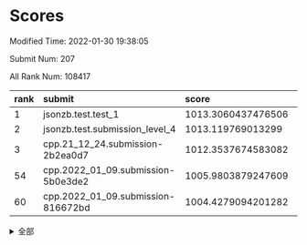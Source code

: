 # Scores

Modified Time: 2022-01-30 19:38:05

Submit Num: 207

All Rank Num: 108417

| rank |               submit               |       score        |       sigma        | pk_num |
| :--- | :--------------------------------- | :----------------- | :----------------- | :----- |
| 1    | jsonzb.test.test_1                 | 1013.3060437476506 | 0.8002839152132509 | 2095   |
| 2    | jsonzb.test.submission_level_4     | 1013.119769013299  | 0.7856586809396606 | 2099   |
| 3    | cpp.21_12_24.submission-2b2ea0d7   | 1012.3537674583082 | 0.815321480455084  | 2095   |
| 54   | cpp.2022_01_09.submission-5b0e3de2 | 1005.9803879247609 | 0.7164648504204663 | 2091   |
| 60   | cpp.2022_01_09.submission-816672bd | 1004.4279094201282 | 0.7101509117761116 | 2096   |


<details>
<summary>全部</summary>

| rank |                 submit                 |       score        |       sigma        | pk_num |
| :--- | :------------------------------------- | :----------------- | :----------------- | :----- |
| 1    | jsonzb.test.test_1                     | 1013.3060437476506 | 0.8002839152132509 | 2095   |
| 2    | jsonzb.test.submission_level_4         | 1013.119769013299  | 0.7856586809396606 | 2099   |
| 3    | cpp.21_12_24.submission-2b2ea0d7       | 1012.3537674583082 | 0.815321480455084  | 2095   |
| 4    | gobigger.level_3.submission_level_3_22 | 1011.8566535406778 | 0.7684423208329113 | 2099   |
| 5    | gobigger.level_3.submission_level_3_45 | 1011.6763481396506 | 0.774904518604643  | 2099   |
| 6    | gobigger.level_3.submission_level_3_30 | 1011.3927333557402 | 0.7471850039232011 | 2097   |
| 7    | gobigger.level_3.submission_level_3_3  | 1011.2975784736582 | 0.7864513641620574 | 2098   |
| 8    | gobigger.level_3.submission_level_3_10 | 1011.2719717657402 | 0.7699025068665449 | 2098   |
| 9    | gobigger.level_3.submission_level_3_15 | 1010.9510675236933 | 0.7445147229815942 | 2092   |
| 10   | gobigger.level_3.submission_level_3_48 | 1010.8148504581584 | 0.7657014093866624 | 2095   |
| 11   | gobigger.level_3.submission_level_3_5  | 1010.6607342159949 | 0.74686883104982   | 2096   |
| 12   | gobigger.level_3.submission_level_3_28 | 1010.5498475580015 | 0.7693492032007343 | 2094   |
| 13   | gobigger.level_3.submission_level_3_35 | 1010.5188324811604 | 0.7751599580558751 | 2097   |
| 14   | gobigger.level_3.submission_level_3_29 | 1010.4857465996199 | 0.7798459630321942 | 2095   |
| 15   | gobigger.level_3.submission_level_3_16 | 1010.3653753324267 | 0.7571906209199665 | 2092   |
| 16   | gobigger.level_3.submission_level_3_8  | 1010.3520772155848 | 0.7741843608907301 | 2094   |
| 17   | gobigger.level_3.submission_level_3_7  | 1010.351675760345  | 0.7532312142250934 | 2097   |
| 18   | gobigger.level_3.submission_level_3_44 | 1010.3442141928423 | 0.7496127809017469 | 2094   |
| 19   | gobigger.level_3.submission_level_3_33 | 1010.2715495381052 | 0.7497428657096622 | 2095   |
| 20   | gobigger.level_3.submission_level_3_34 | 1010.1466460055641 | 0.7659805649823097 | 2095   |
| 21   | gobigger.level_3.submission_level_3_20 | 1010.1387334755251 | 0.7840146816117639 | 2091   |
| 22   | gobigger.level_3.submission_level_3_0  | 1010.133539193833  | 0.7649437684688536 | 2096   |
| 23   | gobigger.level_3.submission_level_3_36 | 1010.1105959262326 | 0.7525412871376158 | 2097   |
| 24   | gobigger.level_3.submission_level_3_11 | 1010.0203840328603 | 0.7414913917598015 | 2095   |
| 25   | gobigger.level_3.submission_level_3_41 | 1009.9513718757119 | 0.7562149474562734 | 2097   |
| 26   | gobigger.level_3.submission_level_3_47 | 1009.7744560720555 | 0.7659899493212659 | 2092   |
| 27   | gobigger.level_3.submission_level_3_26 | 1009.7523150970331 | 0.7539347872755933 | 2095   |
| 28   | gobigger.level_3.submission_level_3_2  | 1009.7346112153247 | 0.7543654347625173 | 2096   |
| 29   | gobigger.level_3.submission_level_3_12 | 1009.7278397091591 | 0.7326480287271274 | 2093   |
| 30   | gobigger.level_3.submission_level_3_14 | 1009.714417330949  | 0.7588924683570759 | 2091   |
| 31   | gobigger.level_3.submission_level_3_17 | 1009.7138424864562 | 0.7811595087806121 | 2090   |
| 32   | gobigger.level_3.submission_level_3_18 | 1009.7118216882825 | 0.748253403918711  | 2088   |
| 33   | gobigger.level_3.submission_level_3_13 | 1009.6759382771918 | 0.7448802093028745 | 2094   |
| 34   | gobigger.level_3.submission_level_3_38 | 1009.6633546646858 | 0.7582484907046977 | 2096   |
| 35   | gobigger.level_3.submission_level_3_32 | 1009.5839772183517 | 0.7777977377769659 | 2095   |
| 36   | gobigger.level_3.submission_level_3_4  | 1009.5801727287743 | 0.7494499103845824 | 2094   |
| 37   | gobigger.level_3.submission_level_3_21 | 1009.5637104839445 | 0.752101269118756  | 2095   |
| 38   | gobigger.level_3.submission_level_3_23 | 1009.5338543285482 | 0.748394414217568  | 2096   |
| 39   | gobigger.level_3.submission_level_3_39 | 1009.4440583611058 | 0.7692310002816466 | 2095   |
| 40   | gobigger.level_3.submission_level_3_6  | 1009.3997993618043 | 0.7429053588788586 | 2096   |
| 41   | gobigger.level_3.submission_level_3_31 | 1009.3538209603548 | 0.7670108280672759 | 2089   |
| 42   | gobigger.level_3.submission_level_3_27 | 1009.3377098619209 | 0.7334025752598019 | 2091   |
| 43   | gobigger.level_3.submission_level_3_19 | 1009.3033803379543 | 0.7545272902571676 | 2091   |
| 44   | gobigger.level_3.submission_level_3_24 | 1009.3007786165837 | 0.7463427826319692 | 2093   |
| 45   | gobigger.level_3.submission_level_3_46 | 1009.0944983001391 | 0.757833312630832  | 2092   |
| 46   | gobigger.level_3.submission_level_3_9  | 1009.0106516782739 | 0.7500547996051342 | 2092   |
| 47   | gobigger.level_3.submission_level_3_1  | 1008.8718835438465 | 0.7396448806666223 | 2093   |
| 48   | gobigger.level_3.submission_level_3_40 | 1008.8103591771013 | 0.7400803964203364 | 2092   |
| 49   | gobigger.level_3.submission_level_3_25 | 1008.8078885092067 | 0.7540235954679396 | 2100   |
| 50   | gobigger.level_3.submission_level_3_49 | 1008.7754737182748 | 0.73891124082435   | 2095   |
| 51   | gobigger.level_3.submission_level_3_43 | 1008.533064227957  | 0.7421775643668024 | 2097   |
| 52   | gobigger.level_3.submission_level_3_37 | 1008.3666513161963 | 0.7557462835431884 | 2098   |
| 53   | gobigger.level_3.submission_level_3_42 | 1007.2517843975256 | 0.7275529560411852 | 2097   |
| 54   | cpp.2022_01_09.submission-5b0e3de2     | 1005.9803879247609 | 0.7164648504204663 | 2091   |
| 55   | gobigger.level_1.submission_level_1_34 | 1005.4295755943473 | 0.7283171662931288 | 2091   |
| 56   | gobigger.level_1.submission_level_1_19 | 1004.7417207789425 | 0.7290431527074163 | 2100   |
| 57   | gobigger.level_1.submission_level_1_5  | 1004.6583625321523 | 0.7166067633462466 | 2097   |
| 58   | gobigger.level_1.submission_level_1_20 | 1004.5461758995134 | 0.7166359999478991 | 2092   |
| 59   | gobigger.level_1.submission_level_1_33 | 1004.4412705345491 | 0.7217024537916473 | 2095   |
| 60   | cpp.2022_01_09.submission-816672bd     | 1004.4279094201282 | 0.7101509117761116 | 2096   |
| 61   | gobigger.level_1.submission_level_1_38 | 1004.2678681925557 | 0.7264525936590259 | 2088   |
| 62   | gobigger.level_1.submission_level_1_44 | 1004.2131398419408 | 0.7211168903763742 | 2095   |
| 63   | gobigger.level_1.submission_level_1_37 | 1003.7748115555397 | 0.7033337568826106 | 2092   |
| 64   | gobigger.level_1.submission_level_1_49 | 1003.7273193798244 | 0.7229512984898514 | 2093   |
| 65   | gobigger.level_1.submission_level_1_41 | 1003.7114218316857 | 0.7173362543537106 | 2094   |
| 66   | gobigger.level_1.submission_level_1_24 | 1003.6885131634292 | 0.7141951365742253 | 2094   |
| 67   | gobigger.level_1.submission_level_1_29 | 1003.6668095999427 | 0.7099986397170547 | 2096   |
| 68   | gobigger.level_1.submission_level_1_21 | 1003.6335099469416 | 0.7117709978556784 | 2096   |
| 69   | gobigger.level_1.submission_level_1_27 | 1003.6119161710237 | 0.7298946065724904 | 2096   |
| 70   | gobigger.level_1.submission_level_1_45 | 1003.6088727907966 | 0.70908854009778   | 2096   |
| 71   | gobigger.level_1.submission_level_1_4  | 1003.5426045152857 | 0.7211044609944428 | 2096   |
| 72   | gobigger.level_1.submission_level_1_15 | 1003.4487309028175 | 0.7116383315440712 | 2097   |
| 73   | gobigger.level_1.submission_level_1_42 | 1003.4368734977888 | 0.7292706597421229 | 2096   |
| 74   | gobigger.level_1.submission_level_1_43 | 1003.4218136215288 | 0.7048507593866897 | 2100   |
| 75   | gobigger.level_1.submission_level_1_40 | 1003.4182165571852 | 0.7208638788409911 | 2093   |
| 76   | gobigger.level_1.submission_level_1_16 | 1003.3801795713314 | 0.728151023284612  | 2094   |
| 77   | gobigger.level_1.submission_level_1_0  | 1003.3640329284841 | 0.7105266768693417 | 2096   |
| 78   | gobigger.level_1.submission_level_1_23 | 1003.3414463015318 | 0.7301943642683305 | 2099   |
| 79   | gobigger.level_1.submission_level_1_1  | 1003.3046124151249 | 0.7018550033327129 | 2096   |
| 80   | gobigger.level_1.submission_level_1_39 | 1003.2936846083123 | 0.7085740500561089 | 2094   |
| 81   | gobigger.level_1.submission_level_1_6  | 1003.2810128263765 | 0.714827055072153  | 2098   |
| 82   | gobigger.level_1.submission_level_1_48 | 1003.2413691790213 | 0.71532639858853   | 2097   |
| 83   | gobigger.level_1.submission_level_1_2  | 1003.1085244851514 | 0.7114191424049786 | 2093   |
| 84   | gobigger.level_1.submission_level_1_35 | 1003.1054445434266 | 0.7132395691582524 | 2092   |
| 85   | gobigger.level_1.submission_level_1_8  | 1003.0966523464789 | 0.7178535839446307 | 2099   |
| 86   | gobigger.level_1.submission_level_1_17 | 1003.0485831461897 | 0.7087870317894576 | 2096   |
| 87   | gobigger.level_1.submission_level_1_30 | 1003.0429044851905 | 0.7160222190329594 | 2099   |
| 88   | gobigger.level_1.submission_level_1_47 | 1002.977252565531  | 0.7156944272886117 | 2096   |
| 89   | gobigger.level_1.submission_level_1_36 | 1002.9456348201406 | 0.7218720774555766 | 2098   |
| 90   | gobigger.level_1.submission_level_1_46 | 1002.892157353467  | 0.7216321374264753 | 2092   |
| 91   | gobigger.level_1.submission_level_1_25 | 1002.8589431102887 | 0.7190902346584188 | 2100   |
| 92   | gobigger.level_1.submission_level_1_9  | 1002.7982091381135 | 0.7090421544783337 | 2090   |
| 93   | gobigger.level_1.submission_level_1_11 | 1002.7792253542959 | 0.709920033892514  | 2095   |
| 94   | gobigger.level_1.submission_level_1_13 | 1002.7629252788687 | 0.7180286705888881 | 2096   |
| 95   | gobigger.level_1.submission_level_1_14 | 1002.7574161247134 | 0.7125019072321903 | 2094   |
| 96   | gobigger.level_1.submission_level_1_12 | 1002.6411184613297 | 0.7246634692470381 | 2095   |
| 97   | gobigger.level_1.submission_level_1_10 | 1002.3640680965293 | 0.7227440417691166 | 2095   |
| 98   | gobigger.level_1.submission_level_1_26 | 1002.3496993489225 | 0.710586172024832  | 2097   |
| 99   | gobigger.level_1.submission_level_1_32 | 1002.280242739496  | 0.7121321898604542 | 2100   |
| 100  | gobigger.level_1.submission_level_1_31 | 1002.2013302322099 | 0.7038551652942386 | 2090   |
| 101  | gobigger.level_1.submission_level_1_22 | 1002.1791149815659 | 0.7113749725490891 | 2102   |
| 102  | gobigger.level_1.submission_level_1_7  | 1002.1439168222709 | 0.7214097892438683 | 2097   |
| 103  | gobigger.level_1.submission_level_1_28 | 1001.973566163666  | 0.7134343214444563 | 2099   |
| 104  | gobigger.level_1.submission_level_1_18 | 1001.4860319081777 | 0.7107295815000089 | 2093   |
| 105  | gobigger.level_1.submission_level_1_3  | 1001.351756940703  | 0.7181103845556752 | 2094   |
| 106  | gobigger.random.submission_random_48   | 997.0830310326868  | 0.6975217291938562 | 2096   |
| 107  | gobigger.random.submission_random_5    | 997.0125259967879  | 0.7039279354108862 | 2091   |
| 108  | gobigger.random.submission_random_23   | 996.9914093568415  | 0.7065808869143886 | 2095   |
| 109  | gobigger.random.submission_random_46   | 996.9547376030026  | 0.7065036136116458 | 2092   |
| 110  | gobigger.random.submission_random_12   | 996.7935740113843  | 0.6958084477517666 | 2096   |
| 111  | gobigger.random.submission_random_8    | 996.7618345611852  | 0.6975418767045148 | 2099   |
| 112  | gobigger.random.submission_random_44   | 996.718300961938   | 0.7044842149198961 | 2093   |
| 113  | gobigger.random.submission_random_4    | 996.681461836188   | 0.7227242505052566 | 2097   |
| 114  | gobigger.random.submission_random_42   | 996.605540772469   | 0.7164236190468666 | 2094   |
| 115  | gobigger.random.submission_random_15   | 996.5924477643127  | 0.7059879713976374 | 2093   |
| 116  | gobigger.random.submission_random_26   | 996.4776320283538  | 0.7126870505569668 | 2094   |
| 117  | gobigger.random.submission_random_38   | 996.4208348872636  | 0.7157249401021047 | 2096   |
| 118  | gobigger.random.submission_random_33   | 996.4168041762084  | 0.7141045149593224 | 2095   |
| 119  | gobigger.random.submission_random_20   | 996.2903179461971  | 0.707341370658233  | 2095   |
| 120  | gobigger.random.submission_random_47   | 996.2227913563507  | 0.7173283011348601 | 2091   |
| 121  | gobigger.random.submission_random_32   | 996.1732183309201  | 0.6991477887023937 | 2093   |
| 122  | gobigger.random.submission_random_9    | 996.1275355578049  | 0.7114943238798903 | 2095   |
| 123  | gobigger.random.submission_random_19   | 996.049430539681   | 0.7087404520480501 | 2095   |
| 124  | gobigger.random.submission_random_13   | 996.0319422432299  | 0.7047738879067769 | 2101   |
| 125  | gobigger.random.submission_random_21   | 996.0308996232023  | 0.7089998781599643 | 2094   |
| 126  | gobigger.random.submission_random_24   | 996.0242229527761  | 0.7112809494021453 | 2101   |
| 127  | gobigger.random.submission_random_41   | 995.9957346399295  | 0.6987879436216606 | 2095   |
| 128  | gobigger.random.submission_random_28   | 995.9731688858265  | 0.7183580796775475 | 2095   |
| 129  | gobigger.random.submission_random_2    | 995.90922766258    | 0.7200134408210345 | 2094   |
| 130  | gobigger.random.submission_random_27   | 995.8889135481304  | 0.7222925737219194 | 2094   |
| 131  | gobigger.random.submission_random_43   | 995.7673636299467  | 0.7117447875583067 | 2097   |
| 132  | gobigger.random.submission_random_40   | 995.7445811009292  | 0.707601979479793  | 2097   |
| 133  | gobigger.random.submission_random_10   | 995.7274251803625  | 0.7086203974628145 | 2094   |
| 134  | gobigger.random.submission_random_49   | 995.7240656438984  | 0.7243296959088963 | 2096   |
| 135  | gobigger.random.submission_random_17   | 995.704557905459   | 0.7020669535497986 | 2091   |
| 136  | gobigger.random.submission_random_16   | 995.7020013444844  | 0.7160411156643487 | 2089   |
| 137  | gobigger.random.submission_random_11   | 995.6850094875845  | 0.6981540911391271 | 2093   |
| 138  | gobigger.random.submission_random_22   | 995.654289701413   | 0.709832518563742  | 2093   |
| 139  | gobigger.random.submission_random_34   | 995.65014739457    | 0.7246838021252521 | 2095   |
| 140  | gobigger.random.submission_random_45   | 995.5502174910717  | 0.7044595935469774 | 2097   |
| 141  | gobigger.random.submission_random_29   | 995.4672293246148  | 0.7380072037336481 | 2099   |
| 142  | gobigger.random.submission_random_3    | 995.439546203646   | 0.7148552063209692 | 2095   |
| 143  | gobigger.random.submission_random_25   | 995.4059921807859  | 0.7053404650347948 | 2093   |
| 144  | gobigger.random.submission_random_36   | 995.3921516728813  | 0.718645241357081  | 2098   |
| 145  | gobigger.random.submission_random_0    | 995.284165512911   | 0.7042399741054925 | 2095   |
| 146  | gobigger.random.submission_random_1    | 995.2795060795305  | 0.7047682522258129 | 2100   |
| 147  | gobigger.random.submission_random_35   | 995.2660730226333  | 0.710204171748991  | 2099   |
| 148  | gobigger.random.submission_random_6    | 995.2587309783916  | 0.7119224279079327 | 2095   |
| 149  | gobigger.random.submission_random_37   | 995.2572570656349  | 0.6992970809030311 | 2098   |
| 150  | gobigger.random.submission_random_18   | 995.2541363961317  | 0.7206155168236086 | 2093   |
| 151  | gobigger.random.submission_random_14   | 995.2167291815009  | 0.7085369702504359 | 2094   |
| 152  | gobigger.random.submission_random_7    | 995.1191712497382  | 0.707651081353664  | 2098   |
| 153  | gobigger.random.submission_random_31   | 995.0288447963762  | 0.7113694770545962 | 2095   |
| 154  | gobigger.random.submission_random_30   | 994.9280130022236  | 0.7147879111197396 | 2101   |
| 155  | gobigger.level_2.submission_level_2_11 | 994.6059882450572  | 0.7182940461580125 | 2100   |
| 156  | gobigger.random.submission_random_39   | 994.3537951986461  | 0.7180919339768307 | 2094   |
| 157  | gobigger.level_2.submission_level_2_42 | 994.1864894678401  | 0.7354779451335751 | 2095   |
| 158  | gobigger.level_2.submission_level_2_45 | 993.7831433873268  | 0.7292390614263212 | 2097   |
| 159  | gobigger.level_2.submission_level_2_40 | 993.3542759752071  | 0.7321532424875645 | 2093   |
| 160  | gobigger.level_2.submission_level_2_28 | 993.2976294246522  | 0.7388572626832037 | 2098   |
| 161  | gobigger.level_2.submission_level_2_2  | 993.1701058278054  | 0.7353874331538254 | 2099   |
| 162  | gobigger.level_2.submission_level_2_35 | 992.999463187478   | 0.7320630270354387 | 2096   |
| 163  | gobigger.level_2.submission_level_2_4  | 992.9321551708991  | 0.7501652252437353 | 2093   |
| 164  | gobigger.level_2.submission_level_2_46 | 992.8625613671089  | 0.7441068817711648 | 2093   |
| 165  | gobigger.level_2.submission_level_2_8  | 992.8323068427329  | 0.7396915487427768 | 2090   |
| 166  | gobigger.level_2.submission_level_2_34 | 992.7305553806106  | 0.7446464541974014 | 2096   |
| 167  | gobigger.level_2.submission_level_2_41 | 992.6344614679131  | 0.7442265761707204 | 2098   |
| 168  | gobigger.level_2.submission_level_2_19 | 992.6215684531813  | 0.7489275154186021 | 2095   |
| 169  | gobigger.level_2.submission_level_2_26 | 992.6178018485739  | 0.7282057467385186 | 2100   |
| 170  | gobigger.level_2.submission_level_2_31 | 992.5971563797189  | 0.7375418796817906 | 2091   |
| 171  | gobigger.level_2.submission_level_2_29 | 992.5628699118781  | 0.7460843221337493 | 2098   |
| 172  | gobigger.level_2.submission_level_2_38 | 992.5263670556883  | 0.747162905460558  | 2095   |
| 173  | gobigger.level_2.submission_level_2_49 | 992.5000148487911  | 0.7430909562059514 | 2095   |
| 174  | gobigger.level_2.submission_level_2_16 | 992.4690192180254  | 0.7591146085827467 | 2088   |
| 175  | gobigger.level_2.submission_level_2_15 | 992.4607605544282  | 0.7402503870811638 | 2094   |
| 176  | gobigger.level_2.submission_level_2_44 | 992.451396311645   | 0.7294150681990514 | 2095   |
| 177  | gobigger.level_2.submission_level_2_0  | 992.4318408930122  | 0.735892796842395  | 2100   |
| 178  | gobigger.level_2.submission_level_2_18 | 992.3014031048178  | 0.7448362405565351 | 2091   |
| 179  | gobigger.level_2.submission_level_2_10 | 992.1684889230125  | 0.7385895969425855 | 2096   |
| 180  | gobigger.level_2.submission_level_2_48 | 992.154647357928   | 0.7583920704818938 | 2098   |
| 181  | gobigger.level_2.submission_level_2_12 | 992.1367714623581  | 0.7439490553820367 | 2094   |
| 182  | gobigger.level_2.submission_level_2_39 | 992.1094139593874  | 0.7552737674795209 | 2096   |
| 183  | gobigger.level_2.submission_level_2_33 | 992.0741377100599  | 0.7293255654579407 | 2097   |
| 184  | gobigger.level_2.submission_level_2_23 | 992.0178186795159  | 0.7490565646573883 | 2094   |
| 185  | gobigger.level_2.submission_level_2_30 | 992.0023461118736  | 0.7393819300606411 | 2090   |
| 186  | gobigger.level_2.submission_level_2_7  | 991.9166052911966  | 0.7479707275718444 | 2090   |
| 187  | gobigger.level_2.submission_level_2_13 | 991.6797969056321  | 0.7447023249870638 | 2097   |
| 188  | gobigger.level_2.submission_level_2_43 | 991.6019700193634  | 0.7580936578169319 | 2096   |
| 189  | gobigger.level_2.submission_level_2_47 | 991.5926210250601  | 0.7313078959793105 | 2097   |
| 190  | gobigger.level_2.submission_level_2_25 | 991.5515434226654  | 0.7575991862948788 | 2092   |
| 191  | gobigger.level_2.submission_level_2_24 | 991.4957673769076  | 0.7371320409763132 | 2089   |
| 192  | gobigger.level_2.submission_level_2_36 | 991.4310897681903  | 0.7404743925013761 | 2093   |
| 193  | gobigger.level_2.submission_level_2_21 | 991.3298180467731  | 0.7391874092603933 | 2095   |
| 194  | gobigger.level_2.submission_level_2_37 | 991.1765340841172  | 0.7759119225347288 | 2092   |
| 195  | gobigger.level_2.submission_level_2_27 | 991.1730328071743  | 0.7559855257349659 | 2094   |
| 196  | gobigger.level_2.submission_level_2_9  | 990.9186324695763  | 0.7489120337245222 | 2093   |
| 197  | gobigger.level_2.submission_level_2_5  | 990.8742964053529  | 0.7627460705987038 | 2092   |
| 198  | gobigger.level_2.submission_level_2_17 | 990.7832797588662  | 0.761572940544841  | 2094   |
| 199  | gobigger.level_2.submission_level_2_3  | 990.7286946212296  | 0.7728792620150133 | 2094   |
| 200  | gobigger.level_2.submission_level_2_1  | 990.6973585602188  | 0.769984799532952  | 2101   |
| 201  | gobigger.level_2.submission_level_2_22 | 990.6929493617683  | 0.7473451439832052 | 2092   |
| 202  | gobigger.level_2.submission_level_2_6  | 990.6119406662106  | 0.7588950435629841 | 2096   |
| 203  | gobigger.level_2.submission_level_2_20 | 990.5038127409159  | 0.7542988536035404 | 2098   |
| 204  | gobigger.level_2.submission_level_2_32 | 990.5002316295215  | 0.7808976121474974 | 2097   |
| 205  | gobigger.level_2.submission_level_2_14 | 989.5673361391896  | 0.781512581642988  | 2093   |
| 206  | gobigger.none.submission_none_0        | 977.8259470880291  | 1.3331176563796143 | 2094   |
| 207  | gobigger.none.submission_none_1        | 977.4070471706033  | 1.4138445753274875 | 2096   |

</details>